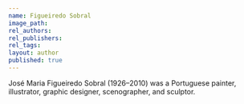 ```yaml
---
name: Figueiredo Sobral
image_path:
rel_authors:
rel_publishers:
rel_tags:
layout: author
published: true
---
```


José Maria Figueiredo Sobral (1926–2010) was a Portuguese painter, illustrator, graphic designer, scenographer, and sculptor.
